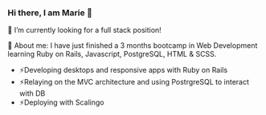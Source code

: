### Hi there, I am Marie 👋

🔭 I’m currently looking for a full stack position!

💬 About me: I have just finished a 3 months bootcamp in Web Development learning Ruby on Rails, Javascript, PostgreSQL, HTML & SCSS.
- ⚡Developing desktops and responsive apps with Ruby on Rails
- ⚡Relaying on the MVC architecture and using PostrgreSQL to interact with DB
- ⚡Deploying with Scalingo

<!--
**mlanglois26/mlanglois26** is a ✨ _special_ ✨ repository because its `README.md` (this file) appears on your GitHub profile.

Here are some ideas to get you started:

- 🔭 I’m currently working on ...
- 🌱 I’m currently learning ...
- 👯 I’m looking to collaborate on ...
- 🤔 I’m looking for help with ...
- 💬 Ask me about ...
- 📫 How to reach me: ...
- 😄 Pronouns: ...
- ⚡ Fun fact: ...
-->

